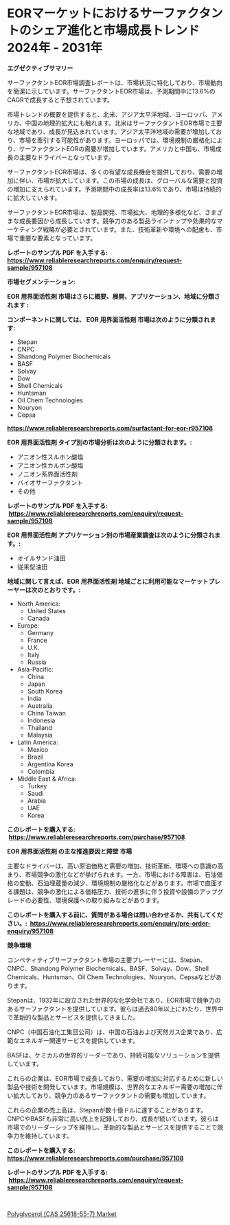 <p><h1>EORマーケットにおけるサーファクタントのシェア進化と市場成長トレンド 2024年 - 2031年</h1></p><p><strong>エグゼクティブサマリー</strong></p>
<p><p>サーファクタントEOR市場調査レポートは、市場状況に特化しており、市場動向を簡潔に示しています。サーファクタントEOR市場は、予測期間中に13.6%のCAGRで成長すると予想されています。</p><p>市場トレンドの概要を提供すると、北米、アジア太平洋地域、ヨーロッパ、アメリカ、中国の地理的拡大にも触れます。北米はサーファクタントEOR市場で主要な地域であり、成長が見込まれています。アジア太平洋地域の需要が増加しており、市場を牽引する可能性があります。ヨーロッパでは、環境規制の厳格化により、サーファクタントEORの需要が増加しています。アメリカと中国も、市場成長の主要なドライバーとなっています。</p><p>サーファクタントEOR市場は、多くの有望な成長機会を提供しており、需要の増加に伴い、市場が拡大しています。この市場の成長は、グローバルな需要と投資の増加に支えられています。予測期間中の成長率は13.6%であり、市場は持続的に拡大しています。</p><p>サーファクタントEOR市場は、製品開発、市場拡大、地理的多様化など、さまざまな成長要因から成長しています。競争力のある製品ラインナップや効果的なマーケティング戦略が必要とされています。また、技術革新や環境への配慮も、市場で重要な要素となっています。</p></p>
<p><strong>レポートのサンプル PDF を入手する: <a href="https://www.reliableresearchreports.com/enquiry/request-sample/957108">https://www.reliableresearchreports.com/enquiry/request-sample/957108</a></strong></p>
<p><strong>市場セグメンテーション:</strong></p>
<p><strong> EOR 用界面活性剤 市場はさらに概要、展開、アプリケーション、地域に分類されます :</strong></p>
<p><strong>コンポーネントに関しては、 EOR 用界面活性剤 市場は次のように分類されます: &nbsp;</strong></p>
<p><ul><li>Stepan</li><li>CNPC</li><li>Shandong Polymer Biochemicals</li><li>BASF</li><li>Solvay</li><li>Dow</li><li>Shell Chemicals</li><li>Huntsman</li><li>Oil Chem Technologies</li><li>Nouryon</li><li>Cepsa</li></ul></p>
<p><strong><a href="https://www.reliableresearchreports.com/surfactant-for-eor-r957108">https://www.reliableresearchreports.com/surfactant-for-eor-r957108</a></strong></p>
<p><strong> EOR 用界面活性剤 タイプ別の市場分析は次のように分類されます。:</strong></p>
<p><ul><li>アニオン性スルホン酸塩</li><li>アニオン性カルボン酸塩</li><li>ノニオン系界面活性剤</li><li>バイオサーファクタント</li><li>その他</li></ul></p>
<p><strong>レポートのサンプル PDF を入手する: &nbsp;<a href="https://www.reliableresearchreports.com/enquiry/request-sample/957108">https://www.reliableresearchreports.com/enquiry/request-sample/957108</a></strong></p>
<p><strong> EOR 用界面活性剤 アプリケーション別の市場産業調査は次のように分類されます。:</strong></p>
<p><ul><li>オイルサンド油田</li><li>従来型油田</li></ul></p>
<p><strong>地域に関して言えば、EOR 用界面活性剤 地域ごとに利用可能なマーケットプレーヤーは次のとおりです。:</strong></p>
<p><ul>
    <li>
        North America:
        <ul>
            <li>United States</li>
            <li>Canada</li>
        </ul>
    </li>
    <li>
        Europe:
        <ul>
            <li>Germany</li>
            <li>France</li>
            <li>U.K.</li>
            <li>Italy</li>
            <li>Russia</li>
        </ul>
    </li>
    <li>
        Asia-Pacific:
        <ul>
            <li>China</li>
            <li>Japan</li>
            <li>South Korea</li>
            <li>India</li>
            <li>Australia</li>
            <li>China Taiwan</li>
            <li>Indonesia</li>
            <li>Thailand</li>
            <li>Malaysia</li>
        </ul>
    </li>
    <li>
        Latin America:
        <ul>
            <li>Mexico</li>
            <li>Brazil</li>
            <li>Argentina Korea</li>
            <li>Colombia</li>
        </ul>
    </li>
    <li>
        Middle East & Africa:
        <ul>
            <li>Turkey</li>
            <li>Saudi</li>
            <li>Arabia</li>
            <li>UAE</li>
            <li>Korea</li>
        </ul>
    </li>
    </ul></p>
<p><strong>このレポートを購入する: &nbsp;<a href="https://www.reliableresearchreports.com/purchase/957108">https://www.reliableresearchreports.com/purchase/957108</a></strong></p>
<p><strong>EOR 用界面活性剤 の主な推進要因と障壁 市場</strong></p>
<p><p>主要なドライバーは、高い原油価格と需要の増加、技術革新、環境への意識の高まり、市場競争の激化などが挙げられます。一方、市場における障害は、石油価格の変動、石油埋蔵量の減少、環境規制の厳格化などがあります。市場で直面する課題は、競争の激化による価格圧力、技術の進歩に伴う投資や設備のアップグレードの必要性、環境保護への取り組みなどがあります。</p></p>
<p><strong>このレポートを購入する前に、質問がある場合は問い合わせるか、共有してください。:&nbsp; <a href="https://www.reliableresearchreports.com/enquiry/pre-order-enquiry/957108">https://www.reliableresearchreports.com/enquiry/pre-order-enquiry/957108</a></strong></p>
<p><strong>競争環境</strong></p>
<p><p>コンペティティブサーファクタント市場の主要プレーヤーには、Stepan、CNPC、Shandong Polymer Biochemicals、BASF、Solvay、Dow、Shell Chemicals、Huntsman、Oil Chem Technologies、Nouryon、Cepsaなどがあります。 </p><p>Stepanは、1932年に設立された世界的な化学会社であり、EOR市場で競争力のあるサーファクタントを提供しています。彼らは過去80年以上にわたり、世界中で革新的な製品とサービスを提供してきました。 </p><p>CNPC（中国石油化工集団公司）は、中国の石油および天然ガス企業であり、広範なエネルギー関連サービスを提供しています。 </p><p>BASFは、ケミカルの世界的リーダーであり、持続可能なソリューションを提供しています。 </p><p>これらの企業は、EOR市場で成長しており、需要の増加に対応するために新しい製品や技術を開発しています。市場規模は、世界的なエネルギー需要の増加に伴い拡大しており、競争力のあるサーファクタントの需要も増加しています。 </p><p>これらの企業の売上高は、Stepanが数十億ドルに達することがあります。CNPCやBASFも非常に高い売上を記録しており、成長が続いています。彼らは市場でのリーダーシップを維持し、革新的な製品とサービスを提供することで競争力を維持しています。</p></p>
<p><strong>このレポートを購入する: &nbsp; <a href="https://www.reliableresearchreports.com/purchase/957108">https://www.reliableresearchreports.com/purchase/957108</a></strong></p>
<p><strong>レポートのサンプル PDF を入手する: &nbsp;<a href="https://www.reliableresearchreports.com/enquiry/request-sample/957108">https://www.reliableresearchreports.com/enquiry/request-sample/957108</a></strong><strong></strong></p>
<p>&nbsp;</p>
<p><p><a href="https://fuschia-pecorino-a6d.notion.site/Polyglycerol-CAS-25618-55-7-Market-Trends-Forecast-and-Competitive-Analysis-to-2031-ab57a785129d4b77a318dfd261507b9f">Polyglycerol (CAS 25618-55-7) Market</a></p></p>